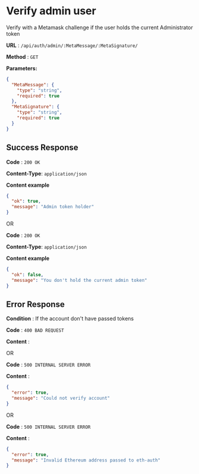 # Verify admin user

Verify with a Metamask challenge if the user holds the current Administrator token

**URL** : `/api/auth/admin/:MetaMessage/:MetaSignature/`

**Method** : `GET`

**Parameters:**

```json
{
  "MetaMessage": {
    "type": "string",
    "required": true
  },
  "MetaSignature": {
    "type": "string",
    "required": true
  }
}
```

## Success Response

**Code** : `200 OK`

**Content-Type**: `application/json`

**Content example**

```json
{
  "ok": true,
  "message": "Admin token holder"
}
```

OR

**Code** : `200 OK`

**Content-Type**: `application/json`

**Content example**

```json
{
  "ok": false,
  "message": "You don't hold the current admin token"
}
```

## Error Response

**Condition** : If the account don't have passed tokens

**Code** : `400 BAD REQUEST`

**Content** :

OR

**Code** : `500 INTERNAL SERVER ERROR`

**Content** :

```json
{
  "error": true,
  "message": "Could not verify account"
}
```

OR

**Code** : `500 INTERNAL SERVER ERROR`

**Content** :

```json
{
  "error": true,
  "message": "Invalid Ethereum address passed to eth-auth"
}
```
